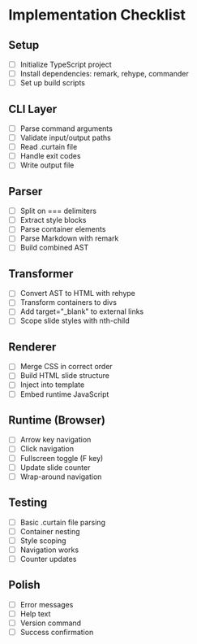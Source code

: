 # Implementation Checklist

## Setup
- [ ] Initialize TypeScript project
- [ ] Install dependencies: remark, rehype, commander
- [ ] Set up build scripts

## CLI Layer
- [ ] Parse command arguments
- [ ] Validate input/output paths
- [ ] Read .curtain file
- [ ] Handle exit codes
- [ ] Write output file

## Parser
- [ ] Split on === delimiters
- [ ] Extract style blocks
- [ ] Parse container elements
- [ ] Parse Markdown with remark
- [ ] Build combined AST

## Transformer
- [ ] Convert AST to HTML with rehype
- [ ] Transform containers to divs
- [ ] Add target="_blank" to external links
- [ ] Scope slide styles with nth-child

## Renderer
- [ ] Merge CSS in correct order
- [ ] Build HTML slide structure
- [ ] Inject into template
- [ ] Embed runtime JavaScript

## Runtime (Browser)
- [ ] Arrow key navigation
- [ ] Click navigation
- [ ] Fullscreen toggle (F key)
- [ ] Update slide counter
- [ ] Wrap-around navigation

## Testing
- [ ] Basic .curtain file parsing
- [ ] Container nesting
- [ ] Style scoping
- [ ] Navigation works
- [ ] Counter updates

## Polish
- [ ] Error messages
- [ ] Help text
- [ ] Version command
- [ ] Success confirmation